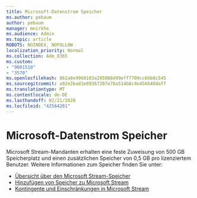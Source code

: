 ```yaml
---
title: Microsoft-Datenstrom Speicher
ms.author: pebaum
author: pebaum
manager: mnirkhe
ms.audience: Admin
ms.topic: article
ROBOTS: NOINDEX, NOFOLLOW
localization_priority: Normal
ms.collection: Adm_O365
ms.custom:
- "9001510"
- "3570"
ms.openlocfilehash: 862a8e9968103a285088d99eff7709cc66b8c545
ms.sourcegitcommit: a92e2bad1e89367307e78a514b8c4e456640daff
ms.translationtype: MT
ms.contentlocale: de-DE
ms.lasthandoff: 02/21/2020
ms.locfileid: "42564201"
---
```

# <a name="microsoft-stream-storage"></a>Microsoft-Datenstrom Speicher

Microsoft Stream-Mandanten erhalten eine feste Zuweisung von 500 GB Speicherplatz und einen zusätzlichen Speicher von 0,5 GB pro lizenziertem Benutzer.
Weitere Informationen zum Speicher finden Sie unter:

- [Übersicht über den Microsoft Stream-Speicher](https://docs.microsoft.com/stream/license-overview#storage)
- [Hinzufügen von Speicher zu Microsoft Stream](https://docs.microsoft.com/stream/storage-add-on)
- [Kontingente und Einschränkungen in Microsoft Stream](https://docs.microsoft.com/stream/quotas-and-limitations)
